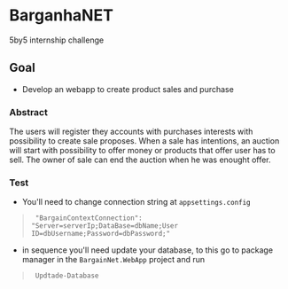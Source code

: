 # BarganhaNET
5by5 internship challenge

## Goal
 - Develop an webapp to create product sales and purchase

### Abstract
The users will register they accounts with purchases interests with possibility to create sale proposes.
When a sale has intentions, an auction will start with possibility to offer money or products that offer user has to sell.
The owner of sale can end the auction when he was enought offer.

### Test
 - You'll need to change connection string at `appsettings.config`
 > ` "BargainContextConnection": "Server=serverIp;DataBase=dbName;User ID=dbUsername;Password=dbPassword;"`
- in sequence you'll need update your database, to this go to package manager in the `BargainNet.WebApp`  project and run
> `  Updtade-Database ` 
